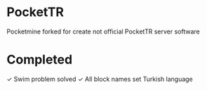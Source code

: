 # PocketTR
Pocketmine forked for create not official PocketTR server software

# Completed
✓ Swim problem solved
✓ All block names set Turkish language
